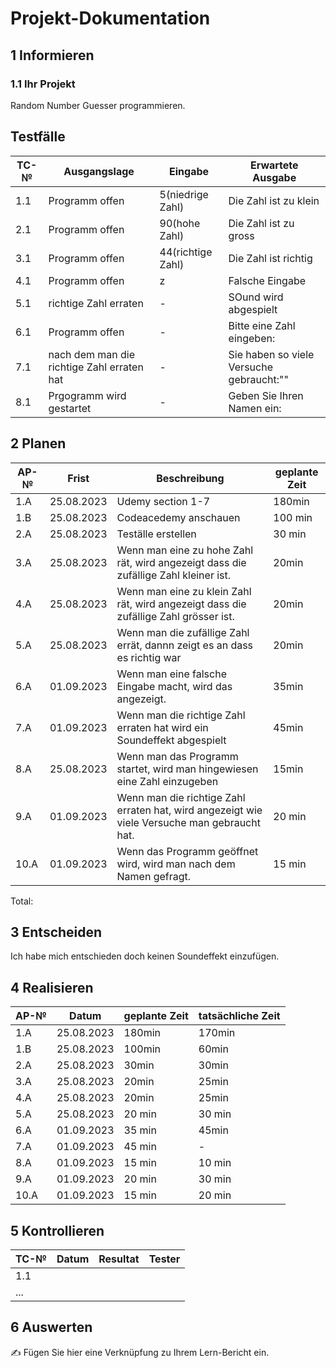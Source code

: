 # Projekt-Dokumentation



## 1 Informieren

### 1.1 Ihr Projekt

Random Number Guesser programmieren.



## Testfälle

| TC-№ | Ausgangslage | Eingabe | Erwartete Ausgabe |
| ---- | -----  | ------------ | ------------- |
| 1.1 | Programm offen|5(niedrige Zahl) |Die Zahl ist zu klein|
| 2.1 | Programm offen|90(hohe Zahl) |Die Zahl ist zu gross|
| 3.1 | Programm offen|44(richtige Zahl) |Die Zahl ist richtig|
|4.1| Programm offen|z |Falsche Eingabe|
|5.1| richtige Zahl erraten|- |SOund wird abgespielt|
|6.1| Programm offen|-|Bitte eine Zahl eingeben:|
|7.1| nach dem man die richtige Zahl erraten hat|- |Sie haben so viele Versuche gebraucht:""|
|8.1| Prgogramm wird gestartet| -|Geben Sie Ihren Namen ein:|











## 2 Planen

| AP-№ | Frist | Beschreibung | geplante Zeit |
| ---- | -----  | ------------ | ------------- |
| 1.A  | 25.08.2023        |      Udemy section 1-7        |   180min             |
| 1.B  | 25.08.2023          |   Codeacedemy anschauen           |  100 min             |
|2.A|25.08.2023|Teställe erstellen| 30 min|
|3.A|25.08.2023| Wenn man eine zu hohe Zahl rät, wird angezeigt dass die zufällige Zahl kleiner ist.|20min|
|4.A|25.08.2023| Wenn man eine zu klein Zahl rät, wird angezeigt dass die zufällige Zahl grösser ist.|20min|
|5.A|25.08.2023| Wenn man die zufällige Zahl errät, dannn zeigt es an dass es richtig war|20min|
|6.A|01.09.2023| Wenn man eine falsche Eingabe macht, wird das angezeigt.|35min|
|7.A|01.09.2023| Wenn man die richtige Zahl erraten hat wird ein Soundeffekt abgespielt|45min|
|8.A|25.08.2023|Wenn man das Programm startet, wird man hingewiesen eine Zahl einzugeben|15min|
|9.A|01.09.2023| Wenn man die richtige Zahl erraten hat, wird angezeigt wie viele Versuche man gebraucht hat.|20 min|
|10.A|01.09.2023|Wenn das Programm geöffnet wird, wird man nach dem Namen gefragt.|15 min|





  


Total: 


## 3 Entscheiden

Ich habe mich entschieden doch keinen Soundeffekt einzufügen.

## 4 Realisieren

| AP-№ | Datum | geplante Zeit | tatsächliche Zeit |
| ---- | ----- |  ------------- | ----------------- |
| 1.A  |   25.08.2023      |  180min         |    170min           |                   
| 1.B  |     25.08.2023    |   100min        |    60min           |                   
| 2.A|     25.08.2023      |  30min         |         30min      |                   
|3.A  |     25.08.2023     |       20min    |     25min         |                   
|4.A  |     25.08.2023     |     20min      |       25min         |                   
|5.A  |     25.08.2023     |     20  min      |      30 min         |                   
|6.A  |     01.09.2023     |     35 min      |     45min         |                   
|7.A  |     01.09.2023     |     45 min      |    -           |                   
|8.A  |     01.09.2023     |   15 min        |     10 min          |                   
|9.A  |     01.09.2023     |   20  min        |     30 min          |                   
|10.A  |     01.09.2023     | 15 min          |        20 min       |   




## 5 Kontrollieren

| TC-№ | Datum | Resultat | Tester |
| ---- | ----- | -------- | ------ |
| 1.1  |       |          |        |
| ...  |       |          |        |



## 6 Auswerten

✍️ Fügen Sie hier eine Verknüpfung zu Ihrem Lern-Bericht ein.
